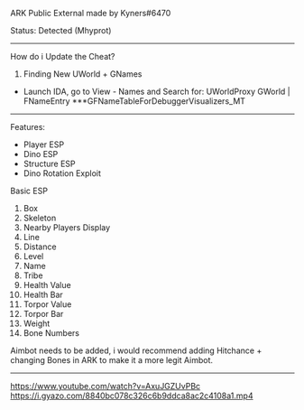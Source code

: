 ARK Public External made by Kyners#6470

Status: Detected (Mhyprot)

----------------------------------------------------------------------------------------------------------------------------------------------------
How do i Update the Cheat?

1. Finding New UWorld + GNames
- Launch IDA, go to View - Names and Search for: UWorldProxy GWorld | FNameEntry ***GFNameTableForDebuggerVisualizers_MT

----------------------------------------------------------------------------------------------------------------------------------------------------
Features:

- Player ESP
- Dino ESP
- Structure ESP
- Dino Rotation Exploit

Basic ESP
1. Box
2. Skeleton
3. Nearby Players Display
4. Line
5. Distance
6. Level
7. Name
8. Tribe
9. Health Value
10. Health Bar
11. Torpor Value
12. Torpor Bar
13. Weight
14. Bone Numbers

Aimbot needs to be added, i would recommend adding Hitchance + changing Bones in ARK to make it a more legit Aimbot.

----------------------------------------------------------------------------------------------------------------------------------------------------

https://www.youtube.com/watch?v=AxuJGZUvPBc
https://i.gyazo.com/8840bc078c326c6b9ddca8ac2c4108a1.mp4
 

